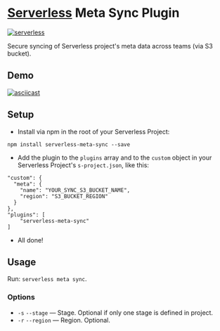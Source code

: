 # [Serverless](http://serverless.com/) Meta Sync Plugin

[![serverless](http://public.serverless.com/badges/v3.svg)](http://www.serverless.com)

Secure syncing of Serverless project's meta data across teams (via S3 bucket).

## Demo
[![asciicast](https://asciinema.org/a/40566.png)](https://asciinema.org/a/40566)

## Setup

* Install via npm in the root of your Serverless Project:
```
npm install serverless-meta-sync --save
```

* Add the plugin to the `plugins` array and to the `custom` object in your Serverless Project's `s-project.json`, like this:

```
"custom": {
  "meta": {
    "name": "YOUR_SYNC_S3_BUCKET_NAME",
    "region": "S3_BUCKET_REGION"
  }
},
"plugins": [
    "serverless-meta-sync"
]
```

* All done!

## Usage
Run: `serverless meta sync`.

### Options
* `-s` `--stage` — Stage. Optional if only one stage is defined in project.
* `-r` `--region` — Region. Optional.

